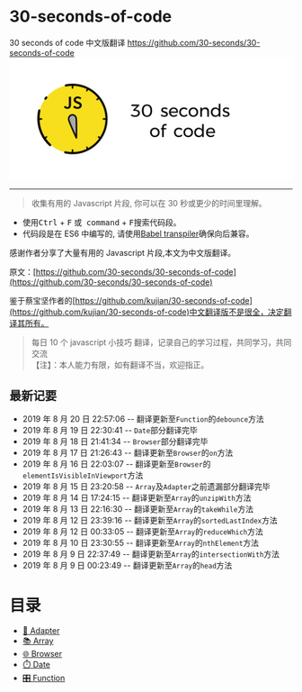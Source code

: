 # 30-seconds-of-code

30 seconds of code 中文版翻译 https://github.com/30-seconds/30-seconds-of-code
![Logo](img/logo.png)

---

> 收集有用的 Javascript 片段, 你可以在 30 秒或更少的时间里理解。

-   使用<kbd>Ctrl</kbd> + <kbd>F</kbd> 或  <kbd>command</kbd> + <kbd>F</kbd>搜索代码段。
-   代码段是在 ES6 中编写的, 请使用[Babel transpiler](https://babeljs.io/)确保向后兼容。

感谢作者分享了大量有用的 Javascript 片段,本文为中文版翻译。

原文：[https://github.com/30-seconds/30-seconds-of-code](https://github.com/30-seconds/30-seconds-of-code)

鉴于蔡宝坚作者的[https://github.com/kujian/30-seconds-of-code](https://github.com/kujian/30-seconds-of-code)中文翻译版不是很全，决定翻译其所有。

> 每日 10 个 javascript 小技巧 翻译，记录自己的学习过程，共同学习，共同交流 <br>
> 【注】：本人能力有限，如有翻译不当，欢迎指正。

## 最新记要

-   2019 年 8 月 20 日 22:57:06 -- 翻译更新至`Function`的`debounce`方法
-   2019 年 8 月 19 日 22:30:41 -- `Date`部分翻译完毕
-   2019 年 8 月 18 日 21:41:34 -- `Browser`部分翻译完毕
-   2019 年 8 月 17 日 21:26:43 -- 翻译更新至`Browser`的`on`方法
-   2019 年 8 月 16 日 22:03:07 -- 翻译更新至`Browser`的`elementIsVisibleInViewport`方法
-   2019 年 8 月 15 日 23:20:58 -- `Array`及`Adapter`之前遗漏部分翻译完毕
-   2019 年 8 月 14 日 17:24:15 -- 翻译更新至`Array`的`unzipWith`方法
-   2019 年 8 月 13 日 22:16:30 -- 翻译更新至`Array`的`takeWhile`方法
-   2019 年 8 月 12 日 23:39:16 -- 翻译更新至`Array`的`sortedLastIndex`方法
-   2019 年 8 月 12 日 00:33:05 -- 翻译更新至`Array`的`reduceWhich`方法
-   2019 年 8 月 10 日 23:30:55 -- 翻译更新至`Array`的`nthElement`方法
-   2019 年 8 月 9 日 22:37:49 -- 翻译更新至`Array`的`intersectionWith`方法
-   2019 年 8 月 9 日 00:23:49 -- 翻译更新至`Array`的`head`方法

# 目录

-   [🔌 Adapter](/lib/Adapter.md)
-   [📚 Array](/lib/Array.md)
-   [🌐 Browser](/lib/Browser.md)
-   [⏱️ Date](/lib/Date.md)
-   [🎛️ Function](/lib/Function.md)

